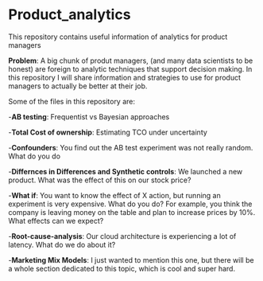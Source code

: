 # Product_analytics
This repository contains useful information of analytics for product managers

__Problem__: A big chunk of produt managers, (and many data scientists to be honest)  are foreign to analytic techniques that support decision making. In this repository I will share information and strategies to use for product managers to actually be better at their job. 

Some of the files in this repository are:

  -__AB testing__: Frequentist vs Bayesian approaches

  -__Total Cost of ownership__: Estimating TCO under uncertainty
  
  -__Confounders__: You find out the AB test experiment was not really random. What do you do
  
  -__Differnces in Differences and Synthetic controls__: We launched a new product. What was the effect of this on our stock price?
  
  -__What if__: You want to know the effect of X action, but running an experiment is very expensive. What do you do? For example, you think the company is leaving money on the table and plan to increase prices by 10%. What           effects can we expect?
  
  -__Root-cause-analysis__: Our cloud architecture is experiencing a lot of latency. What do we do about it?
  
  -__Marketing Mix Models__: I just wanted to mention this one, but there will be a whole section dedicated to this topic, which is cool and super hard.
